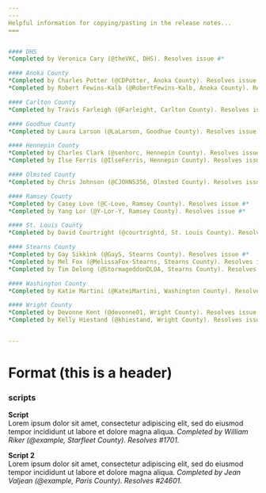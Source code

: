 ```yaml
---
---
Helpful information for copying/pasting in the release notes...
===


#### DHS
*Completed by Veronica Cary (@theVKC, DHS). Resolves issue #*

#### Anoka County
*Completed by Charles Potter (@CDPotter, Anoka County). Resolves issue #*
*Completed by Robert Fewins-Kalb (@RobertFewins-Kalb, Anoka County). Resolves issue #*

#### Carlton County
*Completed by Travis Farleigh (@Farleight, Carlton County). Resolves issue #*

#### Goodhue County
*Completed by Laura Larson (@LaLarson, Goodhue County). Resolves issue #*

#### Hennepin County
*Completed by Charles Clark (@senhorc, Hennepin County). Resolves issue #*
*Completed by Ilse Ferris (@IlseFerris, Hennepin County). Resolves issue #*

#### Olmsted County
*Completed by Chris Johnson (@CJOHNS356, Olmsted County). Resolves issue #*

#### Ramsey County
*Completed by Casey Love (@C-Love, Ramsey County). Resolves issue #*
*Completed by Yang Lor (@Y-Lor-Y, Ramsey County). Resolves issue #*

#### St. Louis County
*Completed by David Courtright (@courtrightd, St. Louis County). Resolves issue #*

#### Stearns County
*Completed by Gay Sikkink (@GayS, Stearns County). Resolves issue #*
*Completed by Mel Fox (@MelissaFox-Stearns, Stearns County). Resolves issue #*
*Completed by Tim Delong (@StormageddonDLOA, Stearns County). Resolves issue #*

#### Washington County
*Completed by Katie Martini (@KateiMartini, Washington County). Resolves issue #*

#### Wright County
*Completed by Devonne Kent (@devonne01, Wright County). Resolves issue #*
*Completed by Kelly Hiestand (@khiestand, Wright County). Resolves issue #*


---
```

Format (this is a header)
===
### <Type> scripts
**Script** <br>
Lorem ipsum dolor sit amet, consectetur adipiscing elit, sed do eiusmod tempor incididunt ut labore et dolore magna aliqua. *Completed by William Riker (@example, Starfleet County). Resolves #1701.*

**Script 2** <br>
Lorem ipsum dolor sit amet, consectetur adipiscing elit, sed do eiusmod tempor incididunt ut labore et dolore magna aliqua. *Completed by Jean Valjean (@example, Paris County). Resolves #24601.*
